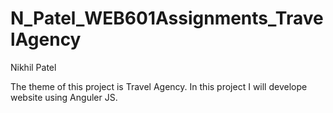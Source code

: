 # N_Patel_WEB601Assignments_TravelAgency
 
Nikhil Patel

The theme of this project is Travel Agency.
In this project I will develope website using Anguler JS.
